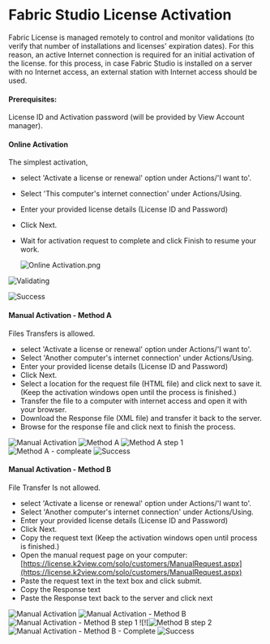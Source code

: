 # Fabric Studio License Activation

Fabric License is managed remotely to control and monitor validations (to verify that number of installations and licenses' expiration dates). For this reason, an active Internet connection is required for an initial activation of the license.
for this process, in case Fabric Studio is installed on a server with no Internet access, an external station with Internet access should be used.

#### Prerequisites:
License ID and Activation password (will be provided by View Account manager).

#### Online Activation
The simplest activation, 
* select 'Activate a license or renewal' option under Actions/'I want to'.
* Select 'This computer's internet connection' under Actions/Using.
* Enter your provided license details (License ID and Password)
* Click Next.
* Wait for activation request to complete and click Finish to resume your work.

  ![Online Activation.png](./images/online_activation.png "Online Activation.png")

![Validating](./images/activation_proccesing.png)

![Success](./images/complete.png)

#### Manual Activation - Method A
Files Transfers is allowed.
* select 'Activate a license or renewal' option under Actions/'I want to'.
* Select 'Another computer's internet connection' under Actions/Using.
* Enter your provided license details (License ID and Password)
* Click Next.
* Select a location for the request file (HTML file) and click next to save it. (Keep the activation windows open until the process is finished.)
* Transfer the file to a computer with internet access and open it with your browser.
* Download the Response file (XML file) and transfer it back to the server.
* Browse for the response file and click next to finish the process.

![Manual Activation](./images/offline_activation.png)
![Method A](./images/manual_method_a.png)
![Method A step 1](./images/method_a_step_1.png)
![Method A - compleate](./images/manual_complete_method_a.png)
![Success](./images/complete.png)

#### Manual Activation - Method B
File Transfer Is not allowed.
* select 'Activate a license or renewal' option under Actions/'I want to'.
* Select 'Another computer's internet connection' under Actions/Using.
* Enter your provided license details (License ID and Password)
* Click Next.
* Copy the request text (Keep the activation windows open until process is finished.)
* Open the manual request page on your computer: [https://license.k2view.com/solo/customers/ManualRequest.aspx](https://license.k2view.com/solo/customers/ManualRequest.aspx)
* Paste the request text in the text box and click submit.
* Copy the Response text
* Paste the Response text back to the server and click next

![Manual Activation](./images/offline_activation.png)
![ Manual Activation - Method B](./images/manual_method_b.png " Manual Activation - Method B")
![Manual Activation - Method B step 1](./images/method_b_step_1.png "Manual Activation - Method B step 1")
![![![Method B step 2](./images/method_b_step_2.png)
![Manual Activation - Method B - Complete](./images/manual_complete_method_b.png)
![Success](./images/complete.png)
